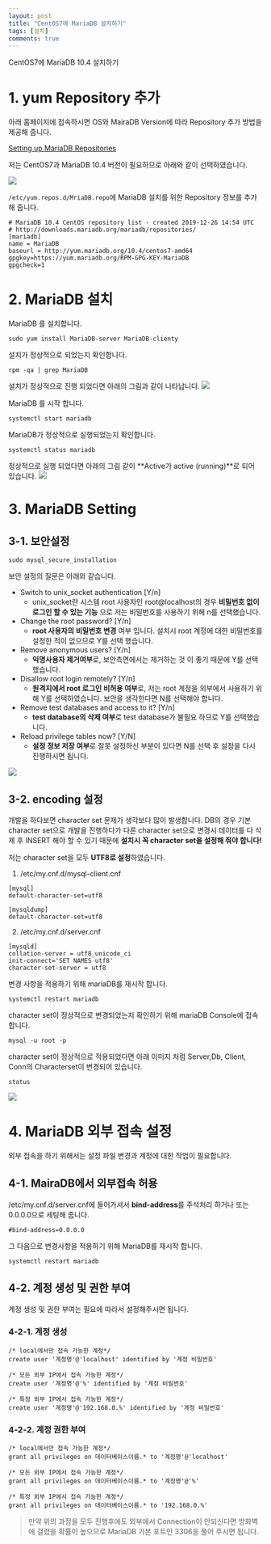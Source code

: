 ```yaml
---
layout: post
title: "CentOS7에 MariaDB 설치하기"
tags: [설치]
comments: true
---
```


CentOS7에 MariaDB 10.4 설치하기

# 1. yum Repository 추가

아래 홈페이지에 접속하시면 OS와 MairaDB Version에 따라 Repository 추가 방법을 제공해 줍니다.

[Setting up MariaDB Repositories](https://downloads.mariadb.org/mariadb/repositories/#mirror=hosting90)

저는 CentOS7과 MariaDB 10.4 버전이 필요하므로 아래와 같이 선택하였습니다.

![](http://hongji3354.github.io/images/centos7-mariadb-install/1.PNG)



``/etc/yum.repos.d/MriaDB.repo``에 MariaDB 설치를 위한 Repository 정보를 추가해 줍니다.

```
# MariaDB 10.4 CentOS repository list - created 2019-12-26 14:54 UTC
# http://downloads.mariadb.org/mariadb/repositories/
[mariadb]
name = MariaDB
baseurl = http://yum.mariadb.org/10.4/centos7-amd64
gpgkey=https://yum.mariadb.org/RPM-GPG-KEY-MariaDB
gpgcheck=1
```



# 2. MariaDB 설치

MariaDB 를 설치합니다.

```
sudo yum install MariaDB-server MariaDB-clienty
```
설치가 정상적으로 되었는지 확인합니다. 
```
rpm -qa | grep MariaDB
```
설치가 정상적으로 진행 되었다면 아래의 그림과 같이 나타납니다.
![](http://hongji3354.github.io/images/centos7-mariadb-install/2.PNG)

MariaDB 를 시작 합니다.
```
systemctl start mariadb
```

MariaDB가 정상적으로 실행되었는지 확인합니다.
```
systemctl status mariadb
```
정상적으로 실행 되었다면 아래의 그림 같이 **Active가 active (running)**로 되어 있습니다.
![](http://hongji3354.github.io/images/centos7-mariadb-install/3.PNG)



# 3. MariaDB Setting

## 3-1. 보안설정

```
sudo mysql_secure_installation
```
보안 설정의 질문은 아래와 같습니다.

- Switch to unix_socket authentication [Y/n]
  - unix_socket란 시스템 root 사용자인 root@localhost의 경우 **비밀번호 없이 로그인 할 수 있는 기능** 으로 저는 비밀번호를 사용하기 위해 n를 선택했습니다.
- Change the root password? [Y/n]
  - **root 사용자의 비밀번호 변경** 여부 입니다. 설치시 root 계정에 대한 비밀번호를 설정한 적이 없으므로 Y를 선택 했습니다.
- Remove anonymous users? [Y/n]
  - **익명사용자 제거여부**로, 보안측면에서는 제거하는 것 이 좋기 때문에 Y를 선택했습니다.
- Disallow root login remotely? [Y/n]
  - **원격지에서 root 로그인 비허용 여부**로, 저는 root 계정을 외부에서 사용하기 위해 Y를 선택하였습니다.  보안을 생각한다면 N를 선택해야 합니다.
- Remove test databases and access to it? [Y/n]
  - **test database의 삭제 여부**로 test database가 불필요 하므로 Y를 선택했습니다.
- Reload privilege tables now? [Y/N]
  - **설정 정보 저장 여부**로 잘못 설정하신 부분이 있다면 N를 선택 후 설정을 다시 진행하시면 됩니다.

![](http://hongji3354.github.io/images/centos7-mariadb-install/4.PNG)

## 3-2. encoding 설정

개발을 하다보면 character set 문제가 생각보다 많이 발생합니다. DB의 경우 기본 character set으로 개발을 진행하다가 다른 character set으로 변경시 데이터를 다 삭제 후 INSERT 해야 할 수 있기 때문에 **설치시 꼭 character set을 설정해 줘야 합니다!**

저는 character set을 모두 **UTF8로 설정**하였습니다.

1. /etc/my.cnf.d/mysql-client.cnf

```
[mysql]
default-character-set=utf8

[mysqldump]
default-character-set=utf8
```

2. /etc/my.cnf.d/server.cnf
```
[mysqld]
collation-server = utf8_unicode_ci
init-connect='SET NAMES utf8'
character-set-server = utf8
```

변경 사항을 적용하기 위해 mariaDB를 재시작 합니다.
```
systemctl restart mariadb
```

character set이 정상적으로 변경되었는지 확인하기 위해 mariaDB Console에 접속합니다.
```
mysql -u root -p
```

character set이 정상적으로 적용되었다면 아래 이미지 처럼 Server,Db, Client, Conn의 Characterset이 변경되어 있습니다.
```
status
```
![](http://hongji3354.github.io/images/centos7-mariadb-install/4.PNG)



# 4. MariaDB 외부 접속 설정

외부 접속을 하기 위해서는 설정 파일 변경과 계정에 대한 작업이 필요합니다.

## 4-1. MairaDB에서 외부접속 허용

/etc/my.cnf.d/server.cnf에 들어가셔서 **bind-address**를 주석처리 하거나 또는 0.0.0.0으로 세팅해 줍니다. 

```
#bind-address=0.0.0.0
```

그 다음으로 변경사항을 적용하기 위해 MariaDB를 재시작 합니다.

```
systemctl restart mariadb
```

## 4-2. 계정 생성 및 권한 부여

계정 생성 및 권한 부여는 필요에 따라서 설정해주시면 됩니다.

### 4-2-1. 계정 생성

```
/* local에서만 접속 가능한 계정*/
create user '계정명'@'localhost' identified by '계정 비밀번호'

/* 모든 외부 IP에서 접속 가능한 계정*/
create user '계정명'@'%' identified by '계정 비밀번호'

/* 특정 외부 IP에서 접속 가능한 계정*/
create user '계정명'@'192.168.0.%' identified by '계정 비밀번호'
```



### 4-2-2. 계정 권한 부여

```
/* local에서만 접속 가능한 계정*/
grant all privileges on 데이터베이스이름.* to '계정명'@'localhost'

/* 모든 외부 IP에서 접속 가능한 계정*/
grant all privileges on 데이터베이스이름.* to '계정명'@'%'

/* 특정 외부 IP에서 접속 가능한 계정*/
grant all privileges on 데이터베이스이름.* to '192.168.0.%'
```

>만약 위의 과정을 모두 진행후에도 외부에서 Connection이 안되신다면 방화벽에 걸렸을 확률이 높으므로 MariaDB 기본 포트인 3306을 풀어 주시면 됩니다.